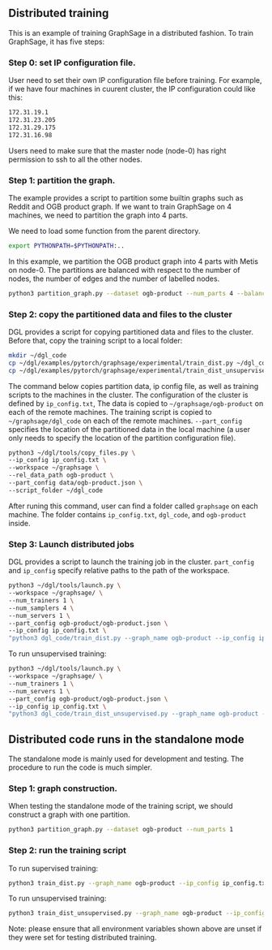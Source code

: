 ## Distributed training

This is an example of training GraphSage in a distributed fashion. To train GraphSage, it has five steps:

### Step 0: set IP configuration file.

User need to set their own IP configuration file before training. For example, if we have four machines in cuurent cluster, the IP configuration
could like this:

```bash
172.31.19.1
172.31.23.205
172.31.29.175
172.31.16.98
```

Users need to make sure that the master node (node-0) has right permission to ssh to all the other nodes.

### Step 1: partition the graph.

The example provides a script to partition some builtin graphs such as Reddit and OGB product graph.
If we want to train GraphSage on 4 machines, we need to partition the graph into 4 parts.

We need to load some function from the parent directory.
```bash
export PYTHONPATH=$PYTHONPATH:..
```

In this example, we partition the OGB product graph into 4 parts with Metis on node-0. The partitions are balanced with respect to
the number of nodes, the number of edges and the number of labelled nodes.
```bash
python3 partition_graph.py --dataset ogb-product --num_parts 4 --balance_train --balance_edges
```

### Step 2: copy the partitioned data and files to the cluster

DGL provides a script for copying partitioned data and files to the cluster. Before that, copy the training script to a local folder:

```bash
mkdir ~/dgl_code
cp ~/dgl/examples/pytorch/graphsage/experimental/train_dist.py ~/dgl_code
cp ~/dgl/examples/pytorch/graphsage/experimental/train_dist_unsupervised.py ~/dgl_code
```

The command below copies partition data, ip config file, as well as training scripts to the machines in the cluster. The configuration of the cluster is defined by `ip_config.txt`, The data is copied to `~/graphsage/ogb-product` on each of the remote machines. The training script is copied to `~/graphsage/dgl_code` on each of the remote machines. `--part_config` specifies the location of the partitioned data in the local machine (a user only needs to specify
the location of the partition configuration file).

```bash
python3 ~/dgl/tools/copy_files.py \
--ip_config ip_config.txt \
--workspace ~/graphsage \
--rel_data_path ogb-product \
--part_config data/ogb-product.json \
--script_folder ~/dgl_code
```

After runing this command, user can find a folder called ``graphsage`` on each machine. The folder contains ``ip_config.txt``, ``dgl_code``, and ``ogb-product`` inside.

### Step 3: Launch distributed jobs

DGL provides a script to launch the training job in the cluster. `part_config` and `ip_config`
specify relative paths to the path of the workspace.

```bash
python3 ~/dgl/tools/launch.py \
--workspace ~/graphsage/ \
--num_trainers 1 \
--num_samplers 4 \
--num_servers 1 \
--part_config ogb-product/ogb-product.json \
--ip_config ip_config.txt \
"python3 dgl_code/train_dist.py --graph_name ogb-product --ip_config ip_config.txt --num_servers 1 --num_epochs 30 --batch_size 1000 --num_workers 4"
```

To run unsupervised training:

```bash
python3 ~/dgl/tools/launch.py \
--workspace ~/graphsage/ \
--num_trainers 1 \
--num_servers 1 \
--part_config ogb-product/ogb-product.json \
--ip_config ip_config.txt \
"python3 dgl_code/train_dist_unsupervised.py --graph_name ogb-product --ip_config ip_config.txt --num_servers 1 --num_epochs 3 --batch_size 1000"
```

## Distributed code runs in the standalone mode

The standalone mode is mainly used for development and testing. The procedure to run the code is much simpler.

### Step 1: graph construction.

When testing the standalone mode of the training script, we should construct a graph with one partition.
```bash
python3 partition_graph.py --dataset ogb-product --num_parts 1
```

### Step 2: run the training script

To run supervised training:

```bash
python3 train_dist.py --graph_name ogb-product --ip_config ip_config.txt --num_epochs 3 --batch_size 1000 --part_config data/ogb-product.json --standalone
```

To run unsupervised training:

```bash
python3 train_dist_unsupervised.py --graph_name ogb-product --ip_config ip_config.txt --num_epochs 3 --batch_size 1000 --part_config data/ogb-product.json --standalone
```

Note: please ensure that all environment variables shown above are unset if they were set for testing distributed training.
